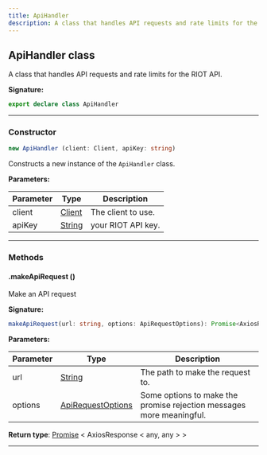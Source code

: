 ```yaml
---
title: ApiHandler
description: A class that handles API requests and rate limits for the RIOT API.
---
```


## ApiHandler class

A class that handles API requests and rate limits for the RIOT API.

**Signature:**

```ts
export declare class ApiHandler 
```

---

### Constructor

```ts
new ApiHandler (client: Client, apiKey: string)
```

Constructs a new instance of the `ApiHandler` class.

**Parameters:**

| Parameter | Type | Description |
| --------- | ---- | ----------- |
| client | [Client](/api/Client.md) | The client to use. |
| apiKey | [String](https://developer.mozilla.org/en-US/docs/Web/JavaScript/Reference/Global_Objects/String) | your RIOT API key. |
---

### Methods

#### .makeApiRequest ()

Make an API request




**Signature:**

```ts
makeApiRequest(url: string, options: ApiRequestOptions): Promise<AxiosResponse<any, any>>;
```

**Parameters:**

| Parameter | Type | Description |
| --------- | ---- | ----------- |
| url | [String](https://developer.mozilla.org/en-US/docs/Web/JavaScript/Reference/Global_Objects/String) | The path to make the request to. |
| options | [ApiRequestOptions](/api/ApiRequestOptions.md) | Some options to make the promise rejection messages more meaningful. |

**Return type**: [Promise](https://developer.mozilla.org/en-US/docs/Web/JavaScript/Reference/Global_Objects/Promise) \< AxiosResponse \< any, any \> \>

---

